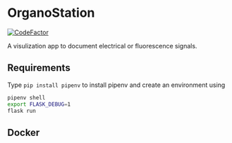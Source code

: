 # OrganoStation

[![CodeFactor](https://www.codefactor.io/repository/github/joseguzman/visualoid/badge)](https://www.codefactor.io/repository/github/joseguzman/visualoid)

A visulization app to document electrical or fluorescence signals.

## Requirements

Type `pip install pipenv` to install pipenv and create an environment
using 

```bash
pipenv shell
export FLASK_DEBUG=1
flask run
```

## Docker 
